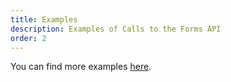 ```yaml
---
title: Examples
description: Examples of Calls to the Forms API
order: 2
---
```


You can find more examples [here](/docs/general/examples.html).
